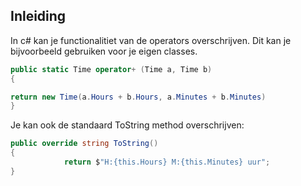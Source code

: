 ## Inleiding

In c# kan je functionalitiet van de operators overschrijven.
Dit kan je bijvoorbeeld gebruiken voor je eigen classes.

```c#
public static Time operator+ (Time a, Time b)
{

return new Time(a.Hours + b.Hours, a.Minutes + b.Minutes)
}

```



Je kan ook de standaard ToString method overschrijven:

```c#
public override string ToString()
{
            return $"H:{this.Hours} M:{this.Minutes} uur";
}
```